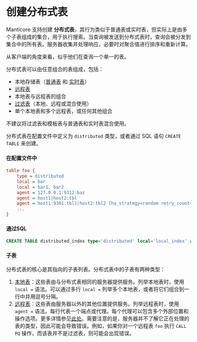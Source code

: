 # 创建分布式表

Manticore 支持创建 **分布式表**，其行为类似于普通表或实时表，但实际上是由多个子表组成的集合，用于执行搜索。当查询被发送到分布式表时，查询会被分发到集合中的所有表。服务器收集并处理响应，必要时对聚合值进行排序和重新计算。

从客户端的角度来看，似乎他们在查询一个单一的表。

分布式表可以由任意组合的表组成，包括：

- 本地存储表（[普通表](../../Creating_a_table/Local_tables/Plain_table.md) 和 [实时表](../../Creating_a_table/Local_tables/Real-time_table.md)）
- [远程表](../../Creating_a_table/Creating_a_distributed_table/Remote_tables.md)
- 本地表与远程表的组合
- [过滤表](../../Creating_a_table/Local_tables/Percolate_table.md)（本地、远程或混合使用）
- 单个本地表和多个远程表，或任何其他组合

不建议将过滤表和模板表与普通表和实时表混合使用。

分布式表在配置文件中定义为 `distributed` 类型，或者通过 SQL 语句 `CREATE TABLE` 来创建。

#### 在配置文件中

```ini
table foo {
    type = distributed
    local = bar
    local = bar1, bar2
    agent = 127.0.0.1:9312:baz
    agent = host1|host2:tbl
    agent = host1:9301:tbl1|host2:tbl2 [ha_strategy=random retry_count=10]
    ...
}
```

#### 通过SQL

```sql
CREATE TABLE distributed_index type='distributed' local='local_index' agent='127.0.0.1:9312:remote_index'
```

#### 子表

分布式表的核心是其指向的子表列表。分布式表中的子表有两种类型：

1. [本地表](../../Creating_a_table/Creating_a_distributed_table/Creating_a_local_distributed_table.md#Creating-a-local-distributed-table)：这些表由与分布式表相同的服务器提供服务。列举本地表时，使用 `local =` 语法。可以通过多行 `local =` 列举多个本地表，或者将它们组合到一行中并用逗号分隔。
2. [远程表](../../Creating_a_table/Creating_a_distributed_table/Remote_tables.md#agent)：这些表由服务器以外的其他位置提供服务。列举远程表时，使用 `agent =` 语法。每行代表一个端点或代理。每个代理可以包含多个外部位置和操作选项。更多详情参见[此处](../../Creating_a_table/Creating_a_distributed_table/Remote_tables.md#agent)。需要注意的是，服务器并不了解它正在处理的表的类型，因此可能会导致错误。例如，如果你对一个远程表 `foo` 执行 `CALL PQ` 操作，而该表并不是过滤表，则可能会出现错误。

<!-- proofread -->
